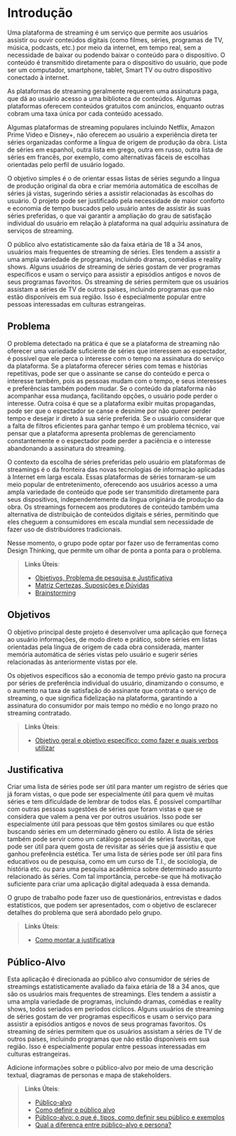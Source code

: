 # Introdução

Uma plataforma de streaming é um serviço que permite aos usuários assistir ou ouvir conteúdos digitais (como filmes, séries, programas de TV, música, podcasts, etc.) por meio da internet, em tempo real, sem a necessidade de baixar ou podendo baixar o conteúdo para o dispositivo. O conteúdo é transmitido diretamente para o dispositivo do usuário, que pode ser um computador, smartphone, tablet, Smart TV ou outro dispositivo conectado à internet.

As plataformas de streaming geralmente requerem uma assinatura paga, que dá ao usuário acesso a uma biblioteca de conteúdos. Algumas plataformas oferecem conteúdos gratuitos com anúncios, enquanto outras cobram uma taxa única por cada conteúdo acessado.

Algumas plataformas de streaming populares incluindo Netflix, Amazon Prime Video e Disney+, não oferecem ao usuário a experiência direta ter séries organizadas conforme a língua de origem de produção da obra. Lista de séries em espanhol, outra lista em grego, outra em russo, outra lista de séries em francês, por exemplo, como alternativas fáceis de escolhas orientadas pelo perfil de usuário logado.

O objetivo simples é o de orientar essas listas de séries segundo a língua de produção original da obra e criar memória automática de escolhas de séries já vistas, sugerindo séries a assistir relacionadas às escolhas do usuário. O projeto pode ser justificado pela necessidade de maior conforto e economia de tempo buscados pelo usuário antes de assistir às suas séries preferidas, o que vai garantir a ampliação do grau de satisfação individual do usuário em relação à plataforma na qual adquiriu assinatura de serviços de streaming. 

O público alvo estatisticamente são da faixa etária de 18 a 34 anos, usuários mais frequentes de streaming de séries. Eles tendem a assistir a uma ampla variedade de programas, incluindo dramas, comédias e reality shows. Alguns usuários de streaming de séries gostam de ver programas específicos e usam o serviço para assistir a episódios antigos e novos de seus programas favoritos. Os streaming de séries permitem que os usuários assistam a séries de TV de outros países, incluindo programas que não estão disponíveis em sua região. Isso é especialmente popular entre pessoas interessadas em culturas estrangeiras.

## Problema
O problema detectado na prática é que se a plataforma de streaming não oferecer uma variedade suficiente de séries que interessem ao espectador, é possível que ele perca o interesse com o tempo na assinatura do serviço da plataforma. Se a plataforma oferecer séries com temas e histórias repetitivas, pode ser que o assinante se canse do conteúdo e perca o interesse também, pois as pessoas mudam com o tempo, e seus interesses e preferências também podem mudar. Se o conteúdo da plataforma não acompanhar essa mudança, facilitando opções, o usuário pode perder o interesse. Outra coisa é que se a plataforma exibir muitas propagandas, pode ser que o espectador se canse e desnime por não querer perder tempo e desejar ir direto à sua série preferida. Se o usuário considerar que a falta de filtros eficientes para ganhar tempo é um problema técnico, vai pensar que a plataforma apresenta problemas de gerenciamento constantemente e o espectador pode perder a paciência e o interesse abandonando a assinatura do streaming.

O contexto da escolha de séries preferidas pelo usuário em plataformas de streamings é o da fronteira das novas tecnologias de informação aplicadas à Internet em larga escala. Essas plataformas de séries tornaram-se um meio popular de entretenimento, oferecendo aos usuários acesso a uma ampla variedade de conteúdo que pode ser transmitido diretamente para seus dispositivos, independentemente da língua originária de produção da obra. Os streamings fornecem aos produtores de conteúdo também uma alternativa de distribuição de conteúdos digitais e séries, permitindo que eles cheguem a consumidores em escala mundial sem necessidade de fazer uso de distribuidores tradicionais.

Nesse momento, o grupo pode optar por fazer uso  de ferramentas como Design Thinking, que permite um olhar de ponta a ponta para o problema.

> **Links Úteis**:
> - [Objetivos, Problema de pesquisa e Justificativa](https://medium.com/@versioparole/objetivos-problema-de-pesquisa-e-justificativa-c98c8233b9c3)
> - [Matriz Certezas, Suposições e Dúvidas](https://medium.com/educa%C3%A7%C3%A3o-fora-da-caixa/matriz-certezas-suposi%C3%A7%C3%B5es-e-d%C3%BAvidas-fa2263633655)
> - [Brainstorming](https://www.euax.com.br/2018/09/brainstorming/)

## Objetivos

O objetivo principal deste projeto é desenvolver uma aplicação que forneça ao usuário informações, de modo direto e prático, sobre séries em listas orientadas pela língua de origem de cada obra considerada, manter memória automática de séries vistas pelo usuário e sugerir séries relacionadas às anteriormente vistas por ele.

Os objetivos específicos são a economia de tempo prévio gasto na procura por séries de preferência individual do usuário, dinamizando o consumo, e o aumento na taxa de satisfação do assinante que contrata o serviço de streaming, o que significa fidelização na plataforma, garantindo a assinatura do consumidor por mais tempo no médio e no longo prazo no streaming contratado.
 
> **Links Úteis**:
> - [Objetivo geral e objetivo específico: como fazer e quais verbos utilizar](https://blog.mettzer.com/diferenca-entre-objetivo-geral-e-objetivo-especifico/)

## Justificativa

Criar uma lista de séries pode ser útil para manter um registro de séries que já foram vistas, o que pode ser especialmente útil para quem vê muitas séries e tem dificuldade de lembrar de todos elas. É possível compartilhar com outras pessoas sugestões de séries que foram vistas e que se considera que valem a pena ver por outros usuários. Isso pode ser especialmente útil para pessoas que têm gostos similares ou que estão buscando séries em um determinado gênero ou estilo. A lista de séries também pode servir como um catálogo pessoal de séries favoritas, que pode ser útil para quem gosta de revisitar as séries que já assistiu e que ganhou preferência estética. Ter uma lista de séries pode ser útil para fins educativos ou de pesquisa, como em um curso de T.I., de sociologia, de história etc. ou para uma pesquisa acadêmica sobre determinado assunto relacionado às séries. Com tal importância, percebe-se que há motivação suficiente para criar uma aplicação digital adequada à essa demanda.

O grupo de trabalho pode fazer uso de questionários, entrevistas e dados estatísticos, que podem ser apresentados, com o objetivo de esclarecer detalhes do problema que será abordado pelo grupo.

> **Links Úteis**:
> - [Como montar a justificativa](https://guiadamonografia.com.br/como-montar-justificativa-do-tcc/)

## Público-Alvo

Esta aplicação é direcionada ao público alvo consumidor de séries de streamings estatisticamente avaliado da faixa etária de 18 a 34 anos, que são os usuários mais frequentes de streamings. Eles tendem a assistir a uma ampla variedade de programas, incluindo dramas, comédias e reality shows, todos seriados em períodos cíclicos. Alguns usuários de streaming de séries gostam de ver programas específicos e usam o serviço para assistir a episódios antigos e novos de seus programas favoritos. Os streaming de séries permitem que os usuários assistam a séries de TV de outros países, incluindo programas que não estão disponíveis em sua região. Isso é especialmente popular entre pessoas interessadas em culturas estrangeiras.

Adicione informações sobre o público-alvo por meio de uma descrição textual, diagramas de personas e mapa de stakeholders.

> **Links Úteis**:
> - [Público-alvo](https://blog.hotmart.com/pt-br/publico-alvo/)
> - [Como definir o público alvo](https://exame.com/pme/5-dicas-essenciais-para-definir-o-publico-alvo-do-seu-negocio/)
> - [Público-alvo: o que é, tipos, como definir seu público e exemplos](https://klickpages.com.br/blog/publico-alvo-o-que-e/)
> - [Qual a diferença entre público-alvo e persona?](https://rockcontent.com/blog/diferenca-publico-alvo-e-persona/)
